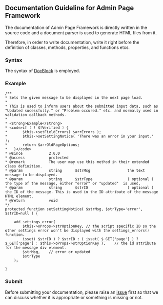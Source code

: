 ## Documentation Guideline for Admin Page Framework ##
The documentation of Admin Page Framework is directly written in the source code and a document parser is used to generate HTML files from it.

Therefore, in order to write documentation, write it right before the definition of classes, methods, properties, and functions etcs.

### Syntax ###

The syntax of [DocBlock](http://en.wikipedia.org/wiki/PHPDoc) is employed.

### Example ###
	/**
	* Sets the given message to be displayed in the next page load. 
	* 
	* This is used to inform users about the submitted input data, such as "Updated sucessfully." or "Problem occured." etc. and normally used in validation callback methods.
	* 
	* <strong>Example</strong>
	* <code>if ( ! $fVerified ) {
	*		$this->setFieldErrors( $arrErrors );		
	*		$this->setSettingNotice( 'There was an error in your input.' );
	*		return $arrOldPageOptions;
	*	}</code>
	* @since			2.0.0
	* @access 			protected
	* @remark			The user may use this method in their extended class definition.
	* @param			string		$strMsg					the text message to be displayed.
	* @param			string		$strType				( optional ) the type of the message, either "error" or "updated"  is used.
	* @param			string		$strID					( optional ) the ID of the message. This is used in the ID attribute of the message HTML element.
	* @return			void
	*/		
	protected function setSettingNotice( $strMsg, $strType='error', $strID=null ) {
		
		add_settings_error( 
			$this->oProps->strOptionKey, // the script specific ID so the other settings error won't be displayed with the settings_errors() function.
			isset( $strID ) ? $strID : ( isset( $_GET['page'] ) ? $_GET['page'] : $this->oProps->strOptionKey ), 	// the id attribute for the message div element.
			$strMsg,	// error or updated
			$strType
		);
					
	}

### Submit ###
Before submitting your documentation, please raise an [issue](https://github.com/michaeluno/admin-page-framework/issues?direction=desc&labels=Documentation&page=1&sort=created&state=open) first so that we can discuss whether it is appropriate or something is missing or not. 